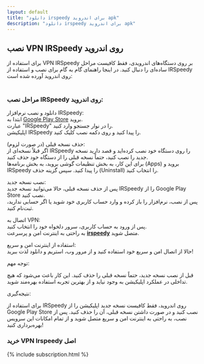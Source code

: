 ```yaml
---
layout: default
title: "دانلود irspeedy برای اندروید apk"
description: "دانلود irspeedy برای اندروید apk"
---
```



<h2>نصب VPN IRSpeedy روی اندروید</h2>
<p>برای استفاده از VPN IRSpeedy بر روی دستگاه‌های اندرویدی، فقط کافیست مراحل ساده‌ای را دنبال کنید. در اینجا راهنمای گام
    به گام برای نصب و استفاده از IRSpeedy روی اندروید آورده شده است:</p>
<h3><br>مراحل نصب IRSpeedy روی اندروید:</h3>
<p> دانلود و نصب نرم‌افزار IRSpeedy:<br> ابتدا به <a
        href="https://play.google.com/store/apps/details?id=com.irspeedy.vpn.client&amp;hl=en">Google Play Store</a>
    بروید.<br> عبارت "IRSpeedy" را در نوار جستجو وارد کنید.<br> اپلیکیشن IRSpeedy را پیدا کنید و روی دکمه نصب کلیک کنید.
</p>
<p> حذف نسخه قبلی (در صورت لزوم):<br> اگر قبلاً نسخه‌ای از IRSpeedy را روی دستگاه خود نصب کرده‌اید و قصد دارید نسخه جدید
    را نصب کنید، حتماً نسخه قبلی را از دستگاه خود حذف کنید.<br> برای این کار، به بخش تنظیمات گوشی بروید، به بخش
    برنامه‌ها (Apps) بروید و IRSpeedy را پیدا کنید. سپس گزینه حذف (Uninstall) را انتخاب کنید.</p>
<p> نصب نسخه جدید:<br> پس از حذف نسخه قبلی، حالا می‌توانید نسخه جدید IRSpeedy را از Google Play Store نصب کنید.<br> پس
    از نصب، نرم‌افزار را باز کرده و وارد حساب کاربری خود شوید یا اگر حسابی ندارید، ثبت‌نام کنید.</p>
<p> اتصال به VPN:<br> پس از ورود به حساب کاربری، سرور دلخواه خود را انتخاب کنید.<br> به راحتی به اینترنت امن و پرسرعت <a
        href="https://irspeedy.download/"><strong>irspeedy</strong></a> متصل شوید.</p>
<p> استفاده از اینترنت امن و سریع:<br> حالا از اتصال امن و سریع خود استفاده کنید و از مرور وب، استریم و دانلود لذت
    ببرید!</p>
<p>توجه مهم:</p>
<p> قبل از نصب نسخه جدید، حتماً نسخه قبلی را حذف کنید. این کار باعث می‌شود که هیچ تداخلی در عملکرد اپلیکیشن به وجود
    نیاید و از بهترین تجربه استفاده بهره‌مند شوید.</p>
<p>نتیجه‌گیری:</p>
<p>برای استفاده از IRSpeedy روی اندروید، فقط کافیست نسخه جدید اپلیکیشن را از Google Play Store نصب کنید و در صورت داشتن
    نسخه قبلی، آن را حذف کنید. پس از نصب، به راحتی به اینترنت امن و سریع متصل شوید و از تمام امکانات این سرویس
    بهره‌برداری کنید!</p>
<p>

<h3 class="text-center mt-5 mb-3">خرید VPN Irspeedy اصل</h3>
{% include subscription.html %}
